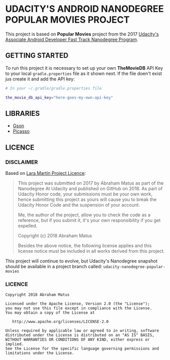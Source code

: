 # UDACITY'S ANDROID NANODEGREE POPULAR MOVIES PROJECT

This project is based on **Popular Movies** project from the 2017 [Udacity's
Associate Android Developer Fast Track Nanodegree Program](https://ae.udacity.com/course/associate-android-developer-fast-track--nd818).

## GETTING STARTED

To run this project it is necessary to set up your own **TheMovieDB**
API Key to your local `gradle.properties` file as it shown next. If the
file doen't exist jus create it and add the API key:

``` bash
# In your ~/.gradle/gradle.properties file

the_movie_db_api_key="here-goes-my-own-api-key"
```

## LIBRARIES

* [Gson](https://github.com/google/gson)
* [Picasso](http://square.github.io/picasso/)

## LICENCE

### DISCLAIMER

Based on [Lara Martín Project Licence](https://github.com/laramartin/android_movies):

>
>This project was submitted on 2017 by Abraham Matus as part of the
Nanodegree At Udacity and published on GitHub on 2018. As part of
Udacity Honor code, your submissions must be your own work, hence
submitting this project as yours will cause you to break the Udacity
Honor Code and the suspension of your account.
>
>Me, the author of the project, allow you to check the code as a
reference, but if you submit it, it's your own responsibility if you get
expelled.
>
>Copyright (c) 2018 Abraham Matus
>
>Besides the above notice, the following license applies and this license notice
must be included in all works derived from this project.

This project will continue to evolve, but Udacity's Nanodegree snapshot
should be available in a project branch called: `udacity-nanodegree-popular-movies`

### LICENCE

```
Copyright 2018 Abraham Matus

Licensed under the Apache License, Version 2.0 (the "License");
you may not use this file except in compliance with the License.
You may obtain a copy of the License at

   http://www.apache.org/licenses/LICENSE-2.0

Unless required by applicable law or agreed to in writing, software
distributed under the License is distributed on an "AS IS" BASIS,
WITHOUT WARRANTIES OR CONDITIONS OF ANY KIND, either express or implied.
See the License for the specific language governing permissions and
limitations under the License.
```